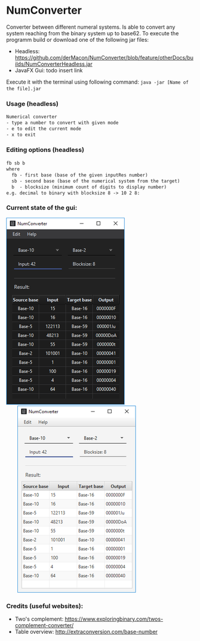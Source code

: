 # NumConverter
Converter between different numeral systems. Is able to convert any system reaching from the binary system up to base62. To execute the programm build or download one of the following jar files:
- Headless: https://github.com/derMacon/NumConverter/blob/feature/otherDocs/builds/NumConverterHeadless.jar
- JavaFX Gui: todo insert link

 Execute it with the terminal using following command: 
`java -jar [Name of the file].jar`

### Usage (headless)
```
Numerical converter
- type a number to convert with given mode
- e to edit the current mode
- x to exit
```

### Editing options (headless)
```
fb sb b
where
  fb - first base (base of the given inputRes number)
  sb - second base (base of the numerical system from the target)
  b  - blocksize (minimum count of digits to display number)
e.g. decimal to binary with blocksize 8 -> 10 2 8: 
```

### Current state of the gui: 
<img src="https://github.com/derMacon/NumConverter/blob/master/otherDocs/img/screenshot2602Dark.png"/> <img src="https://github.com/derMacon/NumConverter/blob/master/otherDocs/img/screenshot2602Light.png" hspace="30"/>

### Credits (useful websites):
- Two's complement: https://www.exploringbinary.com/twos-complement-converter/
- Table overview: http://extraconversion.com/base-number
